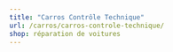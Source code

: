 ```yaml
---
title: "Carros Contrôle Technique"
url: /carros/carros-controle-technique/
shop: réparation de voitures
---
```

